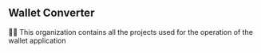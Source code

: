## Wallet Converter

🙋‍♀️ This organization contains all the projects used for the operation of the wallet application
